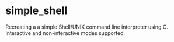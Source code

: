# simple_shell
Recreating a a simple Shell/UNIX command line interpreter using C. Interactive and non-interactive modes supported.
